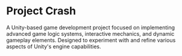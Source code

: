 # Project Crash

A Unity-based game development project focused on implementing advanced game logic systems, interactive mechanics, and dynamic gameplay elements. Designed to experiment with and refine various aspects of Unity's engine capabilities.
